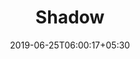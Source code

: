 ---
title: "Shadow"
date: 2019-06-25T06:00:17+05:30
type: "organisations"
org_name: "Tencent"
repo_desc: "零反射全动态Android插件框架"
repo_link: https://github.com/Tencent/Shadow
---